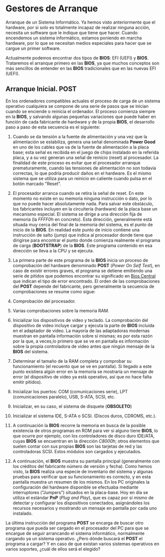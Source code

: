 # Gestores de Arranque

Arranque de un Sistema Informático.
Ya hemos visto anteriormente que el hardware, por si solo es totalmente incapaz de realizar ninguna acción, necesita un software que le indique que tiene que hacer. Cuando encendemos un sistema informático, estamos poniendo en marcha hardware, por lo que se necesitan medios especiales para hacer que se cargue un primer software.

Actualmente podemos encontrar dos tipos de **BIOS**: EFI (UEFI) y **BIOS**. Trataremos el arranque primero en las **BIOS**, ya que muchos conceptos son más sencillos de entender en las **BIOS** tradicionales que en las nuevas EFI (UEFI).

## Arranque Inicial. **POST**
En los ordenadores compatibles actuales el proceso de carga de un sistema operativo cualquiera se compone de una serie de pasos que se inician cuando se enciende o reinicia el ordenador. El proceso comienza siempre en la **BIOS**, y salvando algunas pequeñas variaciones que puede haber en función de cada fabricante de hardware y de la propia **BIOS**, el desarrollo paso a paso de esta secuencia es el siguiente:

1. Cuando se da tensión a la fuente de alimentación y una vez que la alimentación se estabiliza, genera una señal denominada **Power Good** en uno de los cables que va de la fuente de alimentación a la placa base; esta señal es recibida en el juego de chips instalado en la referida placa, y a su vez generan una señal de reinicio (reset) al procesador. La finalidad de este proceso es evitar que el procesador arranque prematuramente, cuando las tensiones de alimentación no son todavía correctas, lo que podría producir daños en el hardware. Es el mismo sistema que se utiliza para un reinicio en caliente cuando pulsa en el botón marcado "Reset".

2. El procesador arranca cuando se retira la señal de reset. En este momento no existe en su memoria ninguna instrucción o dato, por lo que no puede hacer absolutamente nada. Para salvar este obstáculo, los fabricantes incluyen en la circuitería (hardware) de la placa base un mecanismo especial. El sistema se dirige a una dirección fija de memoria (la *FFFF0h* en concreto). Esta dirección, generalmente está situada muy cerca del final de la memoria del sistema, es el punto de inicio de la **BIOS**. En realidad este punto de inicio contiene una instrucción de salto (jump) que indica al procesador donde tiene que dirigirse para encontrar el punto donde comienza realmente el programa de carga (**BOOTSTRAP**) de la **BIOS**. Este programa contenido en esa dirección se lleva a la CPU y se ejecuta.

3. La primera parte de este programa de la **BIOS** inicia un proceso de comprobación del hardware denominado **POST** (*Power On Self Test*), en caso de existir errores graves, el programa se detiene emitiendo una serie de pitidos que podemos encontrar su significado en [Bios Central](http://www.bioscentral.com/) que indican el tipo de error encontrado. El orden de las comprobaciones del **POST** depende del fabricante, pero generalmente la secuencia de comprobaciones se resume como sigue:

  1. Comprobación del procesador.
  2. Varias comprobaciones sobre la memoria RAM.
  3. Inicializar los dispositivos de video y teclado. La comprobación del dispositivo de video incluye cargar y ejecuta la parte de **BIOS** incluida en el adaptador de video. La mayoría de las adaptadoras modernas muestran en pantalla información sobre sí mismas; es por esta razón por la que, a veces,lo primero que se ve en pantalla es información sobre la propia controladora de video antes que ningún mensaje de la **BIOS** del sistema.
  4. Determinar el tamaño de la RAM completa y comprobar su funcionamiento (el recuento que se ve en pantalla). Si llegado a este punto existiera algún error en la memoria se mostraría un mensaje de error (el dispositivo de video ya está operativo, así que no hace falta emitir pitidos).
  5. Inicializar los puertos: COM (comunicaciones serie), LPT (comunicaciones paralelo), USB, S-ATA, SCSI, etc.
  6. Inicializar, en su caso, el sistema de disquete (**OBSOLETO**)
  7. Inicializar el sistema IDE, S-ATA o SCSI. (Discos duros, CDROMS, etc.).

4. A continuación la **BIOS** recorre la memoria en busca de la posible existencia de otros programas en ROM para ver si alguno tiene **BIOS**, lo que ocurre por ejemplo, con los controladores de disco duro IDE/ATA, cuyas **BIOS** se encuentran en la dirección *C8000h*; otros elementos que suelen contar con sus propias **BIOS** son las tarjetas de red y las controladoras SCSI. Estos módulos son cargados y ejecutados.
5. A continuación, el **BIOS** muestra su pantalla principal (generalmente con los créditos del fabricante número de versión y fecha). Como hemos visto, la **BIOS** realiza una especie de inventario del sistema y algunas pruebas para verificar que su funcionamiento es correcto, y en esta pantalla muestra un resumen de los mismos. En los PC originales la configuración del hardware disponible se efectuaba mediante interruptores ("Jumpers") situados en la placa-base. Hoy en día se utiliza el estándar **PnP** (*Plug and Play*), que es capaz por sí mismo de detectar y configurar los dispositivos conectados, asignándoles los recursos necesarios y mostrando un mensaje en pantalla por cada uno instalado.

La última instrucción del programa **POST** se encarga de buscar otro programa que pueda ser cargado en el procesador del PC para que se
encargue de seguir arrancando el sistema informático, normalmente cargando ya un sistema operativo. ¿Pero dónde buscará el **POST** el programa a cargar? Y en caso de que existan varios sistemas operativos en varios soportes, ¿cuál de ellos será el elegido?
